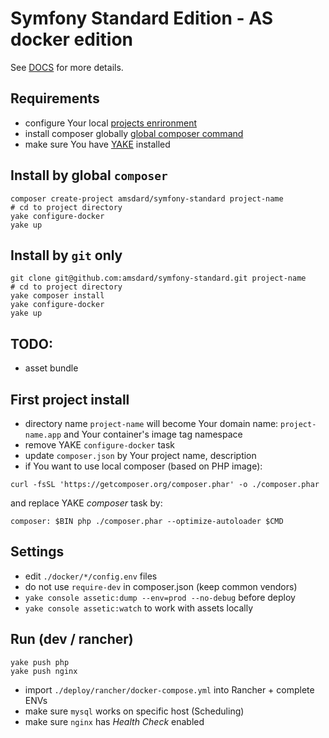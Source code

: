 Symfony Standard Edition - AS docker edition
========================

See [DOCS](https://symfony.com/doc/current/index.html) for more details.


Requirements
---
 * configure Your local [projects enrironment](https://bitbucket.org/as-docker/projects-environment)
 * install composer globally [global composer command](https://hub.docker.com/r/amsdard/composer/)
 * make sure You have [YAKE](https://yake.amsdard.io/) installed


Install by global `composer`
---
```
composer create-project amsdard/symfony-standard project-name
# cd to project directory
yake configure-docker
yake up
```


Install by `git` only
---
```
git clone git@github.com:amsdard/symfony-standard.git project-name
# cd to project directory
yake composer install
yake configure-docker
yake up
```

TODO:
---
- asset bundle

First project install
---
* directory name `project-name` will become Your domain name: `project-name.app` and Your container's image tag namespace
* remove YAKE `configure-docker` task
* update `composer.json` by Your project name, description
* if You want to use local composer (based on PHP image):
```
curl -fsSL 'https://getcomposer.org/composer.phar' -o ./composer.phar
```
and replace YAKE *composer* task by:
```
composer: $BIN php ./composer.phar --optimize-autoloader $CMD
```

Settings
---
* edit `./docker/*/config.env` files
* do not use `require-dev` in composer.json (keep common vendors)
* `yake console assetic:dump --env=prod --no-debug` before deploy
* `yake console assetic:watch` to work with assets locally

Run (dev / rancher)
---
```
yake push php
yake push nginx
```
* import `./deploy/rancher/docker-compose.yml` into Rancher + complete ENVs
* make sure `mysql` works on specific host (Scheduling)
* make sure `nginx` has *Health Check* enabled